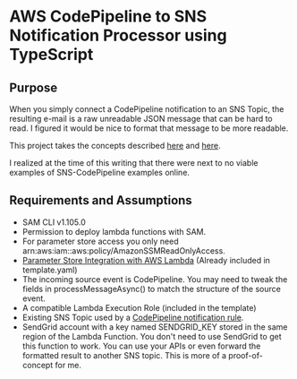 # AWS CodePipeline to SNS Notification Processor using TypeScript

## Purpose

When you simply connect a CodePipeline notification to an SNS Topic, the resulting e-mail is a raw unreadable JSON message that can be hard to read. I figured it would be nice to format that message to be more readable.

This project takes the concepts described [here](https://docs.aws.amazon.com/lambda/latest/dg/with-sns-example.html#with-sns-create-subscription) and [here](https://docs.aws.amazon.com/systems-manager/latest/userguide/systems-manager-parameter-store.html).

I realized at the time of this writing that there were next to no viable examples of SNS-CodePipeline examples online.

## Requirements and Assumptions

- SAM CLI v1.105.0
- Permission to deploy lambda functions with SAM.
- For parameter store access you only need arn:aws:iam::aws:policy/AmazonSSMReadOnlyAccess.
- [Parameter Store Integration with AWS Lambda](https://docs.aws.amazon.com/systems-manager/latest/userguide/ps-integration-lambda-extensions.html) (Already included in template.yaml)
- The incoming source event is CodePipeline. You may need to tweak the fields in processMessageAsync() to match the structure of the source event.
- A compatible Lambda Execution Role (included in the template)
- Existing SNS Topic used by a [CodePipeline notification rule](https://docs.aws.amazon.com/codepipeline/latest/userguide/notification-rule-create.html).
- SendGrid account with a key named SENDGRID_KEY stored in the same region of the Lambda Function. You don't need to use SendGrid to get this function to work. You can use your APIs or even forward the formatted result to another SNS topic. This is more of a proof-of-concept for me.
